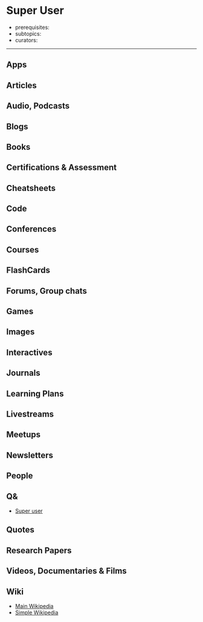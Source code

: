 # Super User

- prerequisites:
- subtopics:
- curators:

------

## Apps

## Articles

## Audio, Podcasts

## Blogs

## Books

## Certifications & Assessment

## Cheatsheets

## Code

## Conferences

## Courses

## FlashCards

## Forums, Group chats

## Games

## Images

## Interactives

## Journals

## Learning Plans

## Livestreams

## Meetups

## Newsletters

## People

## Q&

- [Super user](http://superuser.com)

## Quotes

## Research Papers

## Videos, Documentaries & Films

## Wiki

- [Main Wikipedia](https://en.wikipedia.org/wiki/Superuser)
- [Simple Wikipedia]()

